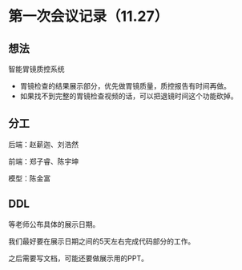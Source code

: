 #   第一次会议记录（11.27）

##  想法

智能胃镜质控系统

* 胃镜检查的结果展示部分，优先做胃镜质量，质控报告有时间再做。
* 如果找不到完整的胃镜检查视频的话，可以把退镜时间这个功能砍掉。

##  分工

后端：赵薪迦、刘浩然

前端：郑子睿、陈宇坤

模型：陈金富

## DDL

等老师公布具体的展示日期。

我们最好要在展示日期之间的5天左右完成代码部分的工作。

之后需要写文档，可能还要做展示用的PPT。

